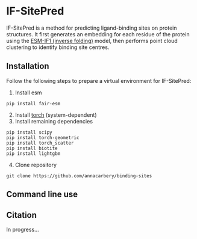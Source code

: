 # IF-SitePred

IF-SitePred is a method for predicting ligand-binding sites on protein structures. It first generates an embedding for each residue of the protein using the [ESM-IF1 (inverse folding)](https://github.com/facebookresearch/esm/tree/main/examples/inverse_folding) model, then performs point cloud clustering to identify binding site centres. 

## Installation

Follow the following steps to prepare a virtual environment for IF-SitePred:

1. Install esm
```
pip install fair-esm
```
2. Install [torch](https://pytorch.org/) (system-dependent)
3. Install remaining dependencies
```
pip install scipy
pip install torch-geometric
pip install torch_scatter
pip install biotite
pip install lightgbm
```
4. Clone repository
```
git clone https://github.com/annacarbery/binding-sites
```

## Command line use

## Citation

In progress...
